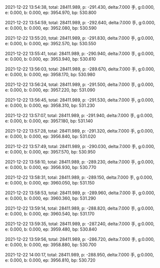 2021-12-22 13:54:38, total: 28411.989, p: -291.430, delta:7.000 手, g:0.000, e: 0.000, b: 0.000, ep: 3954.970, bp: 530.800

2021-12-22 13:54:59, total: 28411.989, p: -292.640, delta:7.000 手, g:0.000, e: 0.000, b: 0.000, ep: 3952.080, bp: 530.590

2021-12-22 13:55:20, total: 28411.989, p: -291.830, delta:7.000 手, g:0.000, e: 0.000, b: 0.000, ep: 3952.570, bp: 530.550

2021-12-22 13:55:41, total: 28411.989, p: -290.940, delta:7.000 手, g:0.000, e: 0.000, b: 0.000, ep: 3953.940, bp: 530.610

2021-12-22 13:56:03, total: 28411.989, p: -289.670, delta:7.000 手, g:0.000, e: 0.000, b: 0.000, ep: 3958.170, bp: 530.980

2021-12-22 13:56:24, total: 28411.989, p: -291.500, delta:7.000 手, g:0.000, e: 0.000, b: 0.000, ep: 3957.220, bp: 531.090

2021-12-22 13:56:45, total: 28411.989, p: -291.530, delta:7.000 手, g:0.000, e: 0.000, b: 0.000, ep: 3958.310, bp: 531.230

2021-12-22 13:57:07, total: 28411.989, p: -291.940, delta:7.000 手, g:0.000, e: 0.000, b: 0.000, ep: 3957.180, bp: 531.140

2021-12-22 13:57:28, total: 28411.989, p: -291.320, delta:7.000 手, g:0.000, e: 0.000, b: 0.000, ep: 3956.840, bp: 531.020

2021-12-22 13:57:49, total: 28411.989, p: -290.030, delta:7.000 手, g:0.000, e: 0.000, b: 0.000, ep: 3957.570, bp: 530.950

2021-12-22 13:58:10, total: 28411.989, p: -289.230, delta:7.000 手, g:0.000, e: 0.000, b: 0.000, ep: 3956.930, bp: 530.770

2021-12-22 13:58:31, total: 28411.989, p: -289.150, delta:7.000 手, g:0.000, e: 0.000, b: 0.000, ep: 3960.050, bp: 531.150

2021-12-22 13:58:53, total: 28411.989, p: -289.960, delta:7.000 手, g:0.000, e: 0.000, b: 0.000, ep: 3960.360, bp: 531.290

2021-12-22 13:59:14, total: 28411.989, p: -288.820, delta:7.000 手, g:0.000, e: 0.000, b: 0.000, ep: 3960.540, bp: 531.170

2021-12-22 13:59:35, total: 28411.989, p: -287.240, delta:7.000 手, g:0.000, e: 0.000, b: 0.000, ep: 3959.480, bp: 530.840

2021-12-22 13:59:56, total: 28411.989, p: -286.720, delta:7.000 手, g:0.000, e: 0.000, b: 0.000, ep: 3958.880, bp: 530.700

2021-12-22 14:00:17, total: 28411.989, p: -288.950, delta:7.000 手, g:0.000, e: 0.000, b: 0.000, ep: 3956.810, bp: 530.720